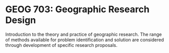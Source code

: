 # GEOG 703: Geographic Research Design

Introduction to the theory and practice of geographic research. The range of methods available for problem identification and solution are considered through development of specific research proposals.